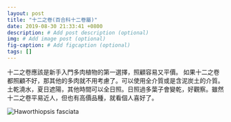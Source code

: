 ```yaml
---
layout: post
title: "十二之卷(百合科十二卷屬)"
date: 2019-08-30 21:33:41 +0800
description: # Add post description (optional)
img: # Add image post (optional)
fig-caption: # Add figcaption (optional)
tags: []
---
```

十二之卷應該是新手入門多肉植物的第一選擇，照顧容易又平價。
如果十二之卷都照顧不好，那其他的多肉就不用考慮了。可以使用全介質或是含泥炭土的介質。
土乾澆水，夏日遮陽，其他時間可以全日照。日照過多葉子會變乾，好觀察。雖然十二之卷平易近人，但也有高價品種，就看個人喜好了。

![Haworthiopsis fasciata]({{site.baseurl}}/assets/img/2019-08-30-haworthiopsis-fasciata.jpg)
